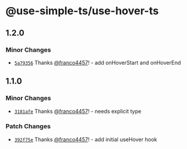 # @use-simple-ts/use-hover-ts

## 1.2.0

### Minor Changes

- [`5a79356`](https://github.com/franco4457/use-simple-ts/commit/5a7935618aeadc84be73d365e22209b2022743af) Thanks [@franco4457](https://github.com/franco4457)! - add onHoverStart and onHoverEnd

## 1.1.0

### Minor Changes

- [`3181afe`](https://github.com/franco4457/use-simple-ts/commit/3181afedb6cd3673d20cfd79bb0166d87ceb2996) Thanks [@franco4457](https://github.com/franco4457)! - needs explicit type

### Patch Changes

- [`392f75e`](https://github.com/franco4457/use-simple-ts/commit/392f75e79c87b841887080a3a33e6557be4ef24a) Thanks [@franco4457](https://github.com/franco4457)! - add initial useHover hook
